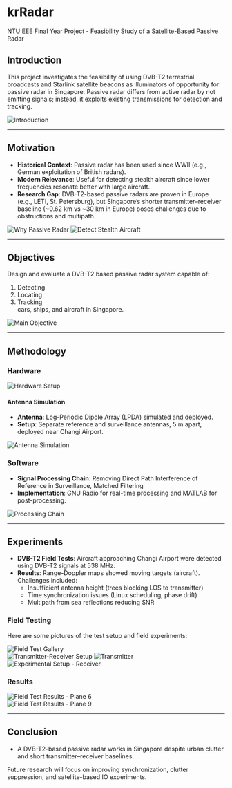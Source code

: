 # krRadar
NTU EEE Final Year Project - Feasibility Study of a Satellite-Based Passive Radar

## Introduction
This project investigates the feasibility of using DVB-T2 terrestrial broadcasts and Starlink satellite beacons as illuminators of opportunity for passive radar in Singapore. Passive radar differs from active radar by not emitting signals; instead, it exploits existing transmissions for detection and tracking.

![Introduction](./Media/slide3.png)

---

## Motivation
- **Historical Context**: Passive radar has been used since WWII (e.g., German exploitation of British radars).
- **Modern Relevance**: Useful for detecting stealth aircraft since lower frequencies resonate better with large aircraft.
- **Research Gap**: DVB-T2-based passive radars are proven in Europe (e.g., LETI, St. Petersburg), but Singapore’s shorter transmitter–receiver baseline (~0.62 km vs ~30 km in Europe) poses challenges due to obstructions and multipath.

![Why Passive Radar](./Media/slide5.png)
![Detect Stealth Aircraft](./Media/slide6.png)

---

## Objectives
Design and evaluate a DVB-T2 based passive radar system capable of:
1. Detecting  
2. Locating  
3. Tracking  
cars, ships, and aircraft in Singapore.

![Main Objective](./Media/slide9.png)

---

## Methodology
### Hardware

![Hardware Setup](./Media/slide11.png)

#### Antenna Simulation
- **Antenna**: Log-Periodic Dipole Array (LPDA) simulated and deployed.
- **Setup**: Separate reference and surveillance antennas, 5 m apart, deployed near Changi Airport.

![Antenna Simulation](./Media/slide12.png)

### Software
- **Signal Processing Chain**: Removing Direct Path Interference of Reference in Surveillance, Matched Filtering
- **Implementation**: GNU Radio for real-time processing and MATLAB for post-processing.

![Processing Chain](./Media/slide16.png)

---

## Experiments
- **DVB-T2 Field Tests**: Aircraft approaching Changi Airport were detected using DVB-T2 signals at 538 MHz.
- **Results**: Range-Doppler maps showed moving targets (aircraft). Challenges included:
  - Insufficient antenna height (trees blocking LOS to transmitter)
  - Time synchronization issues (Linux scheduling, phase drift)
  - Multipath from sea reflections reducing SNR

### Field Testing
Here are some pictures of the test setup and field experiments:

![Field Test Gallery](./Media/slide19.png)  
![Transmitter-Receiver Setup](./Media/slide21.png)
![Transmitter](./Media/slide22.png)  
![Experimental Setup - Receiver](./Media/slide23.png)  


### Results
![Field Test Results - Plane 6](./Media/slide26.png)  
![Field Test Results - Plane 9](./Media/slide28.png)

---

## Conclusion
- A DVB-T2-based passive radar works in Singapore despite urban clutter and short transmitter–receiver baselines.  

Future research will focus on improving synchronization, clutter suppression, and satellite-based IO experiments.